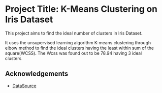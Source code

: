 
# Project Title: K-Means Clustering on Iris Dataset

This project aims to find the ideal number of clusters in Iris Dataset.

It uses the unsupervised learning algorithm K-means clustering through elbow method to find the ideal clusters  having the least within sum of the square(WCSS).
The Wcss was found out to be 78.94 having 3 ideal clusters.

## Acknowledgements

 - [DataSource](https://archive.ics.uci.edu/ml/machine-learning-databases/iris/iris.data)
  

  